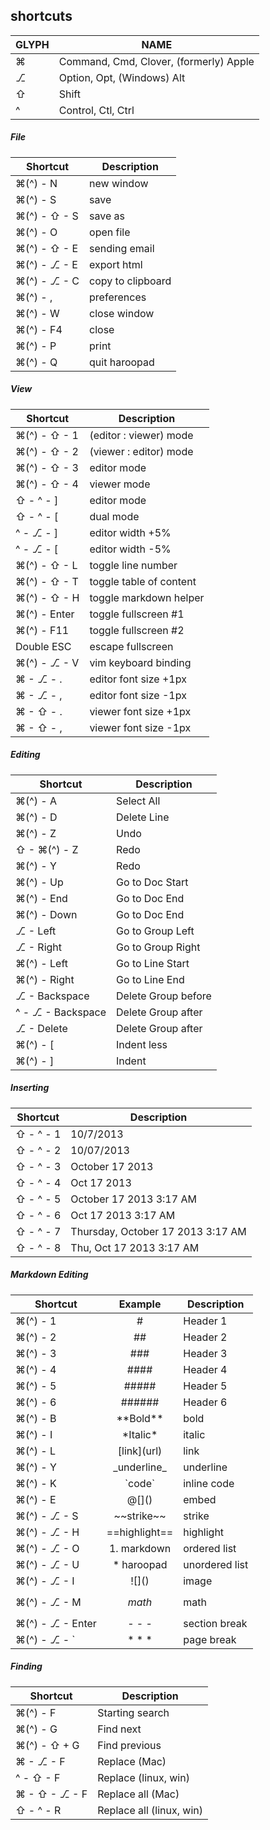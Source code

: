 ## shortcuts

GLYPH    | NAME
---------|----------------------------------------
&#8984;  | Command, Cmd, Clover, (formerly) Apple
⎇       | Option, Opt, (Windows) Alt
⇧        | Shift
^        | Control, Ctl, Ctrl

##### File
Shortcut                 | Description
-------------------------|-------------------
&#8984;(^) - N           | new window
&#8984;(^) - S           | save
&#8984;(^) - ⇧ - S       | save as
&#8984;(^) - O           | open file
&#8984;(^) - ⇧ - E       | sending email
&#8984;(^) - ⎇ - E      | export html
&#8984;(^) - ⎇ - C      | copy to clipboard
&#8984;(^) - ,           | preferences
&#8984;(^) - W           | close window
&#8984;(^) - F4          | close
&#8984;(^) - P           | print
&#8984;(^) - Q           | quit haroopad

##### View
Shortcut            | Description
--------------------|-------------------
&#8984;(^) - ⇧ - 1  | (editor : viewer) mode
&#8984;(^) - ⇧ - 2  | (viewer : editor) mode
&#8984;(^) - ⇧ - 3  | editor mode
&#8984;(^) - ⇧ - 4  | viewer mode
⇧ - ^ - ]           | editor mode
⇧ - ^ - [           | dual mode
^ - ⎇ - ]          | editor width +5%
^ - ⎇ - [          | editor width -5%
&#8984;(^) - ⇧ - L  | toggle line number
&#8984;(^) - ⇧ - T  | toggle table of content
&#8984;(^) - ⇧ - H  | toggle markdown helper
&#8984;(^) - Enter  | toggle fullscreen #1
&#8984;(^) - F11    | toggle fullscreen #2
Double ESC          | escape fullscreen
&#8984;(^) - ⎇ - V | vim keyboard binding
&#8984; - ⎇ - .    | editor font size +1px
&#8984; - ⎇ - ,    | editor font size -1px
&#8984; - ⇧ - .     | viewer font size +1px
&#8984; - ⇧ - ,     | viewer font size -1px


##### Editing
 Shortcut                | Description
-------------------------|---------------------
&#8984;(^) - A           | Select All
&#8984;(^) - D           | Delete Line
&#8984;(^) - Z           | Undo
⇧ - &#8984;(^) - Z       | Redo
&#8984;(^) - Y           | Redo
&#8984;(^) - Up          | Go to Doc Start
&#8984;(^) - End         | Go to Doc End
&#8984;(^) - Down        | Go to Doc End
⎇ - Left                | Go to Group Left
⎇ - Right               | Go to Group Right
&#8984;(^) - Left        | Go to Line Start
&#8984;(^) - Right       | Go to Line End
⎇ - Backspace           | Delete Group before
^ - ⎇ - Backspace       | Delete Group after
⎇ - Delete              | Delete Group after
&#8984;(^) - [           | Indent less
&#8984;(^) - ]           | Indent

##### Inserting
 Shortcut          | Description
-------------------|---------------------
⇧ - ^ - 1          | 10/7/2013
⇧ - ^ - 2          | 10/07/2013
⇧ - ^ - 3          | October 17 2013
⇧ - ^ - 4          | Oct 17 2013
⇧ - ^ - 5          | October 17 2013 3:17 AM
⇧ - ^ - 6          | Oct 17 2013 3:17 AM
⇧ - ^ - 7          | Thursday, October 17 2013 3:17 AM
⇧ - ^ - 8          | Thu, Oct 17 2013 3:17 AM

##### Markdown Editing
Shortcut                     | Example        | Description
-----------------------------|:--------------:|-------------------
&#8984;(^) - 1               | #              | Header 1
&#8984;(^) - 2               | ##             | Header 2
&#8984;(^) - 3               | ###            | Header 3
&#8984;(^) - 4               | ####           | Header 4
&#8984;(^) - 5               | #####          | Header 5
&#8984;(^) - 6               | ######         | Header 6
&#8984;(^) - B               | \*\*Bold\*\*   | bold
&#8984;(^) - I               | \*Italic\*     | italic
&#8984;(^) - L               | \[link\](url)  | link
&#8984;(^) - Y               | \_underline_   | underline
&#8984;(^) - K               | \`code`        | inline code
&#8984;(^) - E               | @\[]()         | embed
&#8984;(^) - ⎇ - S          | \~~strike~~    | strike
&#8984;(^) - ⎇ - H          | \==highlight== | highlight
&#8984;(^) - ⎇ - O          | 1. markdown    | ordered list
&#8984;(^) - ⎇ - U          | * haroopad     | unordered list
&#8984;(^) - ⎇ - I          | \!\[]()        | image
&#8984;(^) - ⎇ - M          | $$math$$       | math
&#8984;(^) - ⎇ - Enter      | \- \- \-       | section break
&#8984;(^) - ⎇ - `          | \* \* \*       | page break

##### Finding
Shortcut                  | Description
--------------------------|-------------------
&#8984;(^) - F            | Starting search
&#8984;(^) - G            | Find next
&#8984;(^) - ⇧ + G        | Find previous
&#8984; - ⎇ - F          | Replace (Mac)
^ - ⇧ - F                 | Replace (linux, win)
&#8984; - ⇧ - ⎇ - F      | Replace all (Mac)
⇧ - ^ - R                 | Replace all (linux, win)
